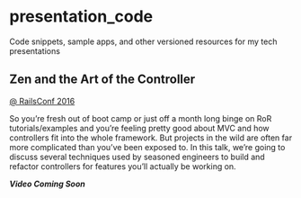 # presentation_code
Code snippets, sample apps, and other versioned resources for my tech presentations

## Zen and the Art of the Controller
[@ RailsConf 2016](http://railsconf.com/program/sessions#prop_1851)

So you’re fresh out of boot camp or just off a month long binge on RoR
tutorials/examples and you’re feeling pretty good about MVC and how
controllers fit into the whole framework. But projects in the wild are
often far more complicated than you’ve been exposed to. In this talk,
we’re going to discuss several techniques used by seasoned engineers to
build and refactor controllers for features you’ll actually be working
on.

**_Video Coming Soon_**


